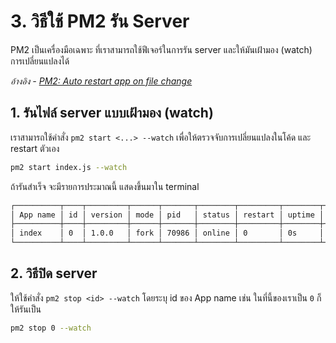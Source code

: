 # 3. วิธีใช้ PM2 รัน Server 

PM2 เป็นเครื่องมือเฉพาะ ที่เราสามารถใช้ฟีเจอร์ในการรัน server และให้มันเฝ้ามอง (watch) การเปลี่ยนแปลงได้ 

_อ้างอิง - [PM2: Auto restart app on file change](http://pm2.keymetrics.io/docs/usage/watch-and-restart/#auto-restart-apps-on-file-change)_

## 1. รันไฟล์ server แบบเฝ้ามอง (watch)

เราสามารถใช้คำสั่ง `pm2 start <...> --watch` เพื่อให้ตรวจจับการเปลี่ยนแปลงในโค้ด และ restart ตัวเอง

```bash
pm2 start index.js --watch
```

ถ้ารันสำเร็จ จะมีรายการประมาณนี้ แสดงขึ้นมาใน terminal 

```bash
┌──────────┬────┬─────────┬──────┬───────┬────────┬─────────┬────────┬─────┬───────────┬─────────────────────────┬──────────┐
│ App name │ id │ version │ mode │ pid   │ status │ restart │ uptime │ cpu │ mem       │ user                    │ watching │
├──────────┼────┼─────────┼──────┼───────┼────────┼─────────┼────────┼─────┼───────────┼─────────────────────────┼──────────┤
│ index    │ 0  │ 1.0.0   │ fork │ 70986 │ online │ 0       │ 0s     │ 0%  │ 11.1 MB   │ teerasejjiraphatchandej │ enabled  │
└──────────┴────┴─────────┴──────┴───────┴────────┴─────────┴────────┴─────┴───────────┴─────────────────────────┴──────────┘
```

## 2. วิธีปิด server 

ให้ใช้คำสั่ง `pm2 stop <id> --watch` โดยระบุ id ของ App name เช่น ในที่นี้ของเราเป็น `0` ก็ให้รันเป็น 

```bash
pm2 stop 0 --watch
```